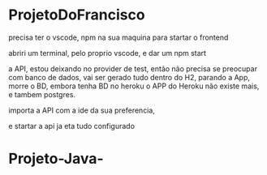 # ProjetoDoFrancisco

precisa ter o vscode, npm na sua maquina para startar o frontend

abriri um terminal, pelo proprio vscode, e dar um npm start

a API, estou deixando no provider de test, então não precisa se preocupar com banco de dados, vai ser gerado tudo dentro do H2,
parando a App, morre o BD, embora tenha BD no heroku o APP do Heroku não existe mais, e tambem postgres.

importa a API com a ide da sua preferencia, 

e startar a api ja eta tudo configurado
# Projeto-Java-
